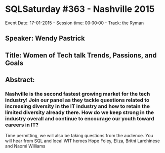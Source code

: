# SQLSaturday #363 - Nashville 2015
Event Date: 17-01-2015 - Session time: 00:00:00 - Track: the Ryman
## Speaker: Wendy Pastrick
## Title: Women of Tech talk Trends, Passions, and Goals
## Abstract:
### Nashville is the second fastest growing market for the tech industry! Join our panel as they tackle questions related to increasing diversity in the IT industry and how to retain the limited diversity already there. How do we keep strong in the industry overall and continue to encourage our youth toward careers in IT?
Time permitting, we will also be taking questions from the audience.
You will hear from SQL and local WIT heroes Hope Foley, Eliza, Britni Larchinese and Naomi Williams
